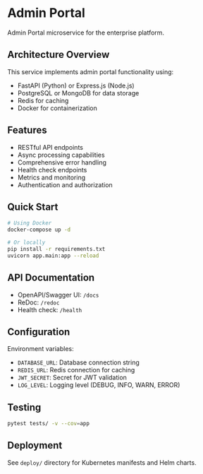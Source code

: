 # Admin Portal

Admin Portal microservice for the enterprise platform.

## Architecture Overview
This service implements admin portal functionality using:
- FastAPI (Python) or Express.js (Node.js)
- PostgreSQL or MongoDB for data storage
- Redis for caching
- Docker for containerization

## Features
- RESTful API endpoints
- Async processing capabilities  
- Comprehensive error handling
- Health check endpoints
- Metrics and monitoring
- Authentication and authorization

## Quick Start
```bash
# Using Docker
docker-compose up -d

# Or locally
pip install -r requirements.txt
uvicorn app.main:app --reload
```

## API Documentation
- OpenAPI/Swagger UI: `/docs`
- ReDoc: `/redoc`
- Health check: `/health`

## Configuration
Environment variables:
- `DATABASE_URL`: Database connection string
- `REDIS_URL`: Redis connection for caching
- `JWT_SECRET`: Secret for JWT validation
- `LOG_LEVEL`: Logging level (DEBUG, INFO, WARN, ERROR)

## Testing
```bash
pytest tests/ -v --cov=app
```

## Deployment
See `deploy/` directory for Kubernetes manifests and Helm charts.
